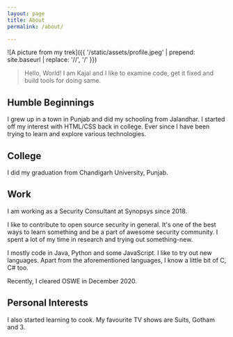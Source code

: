 ```yaml
---
layout: page
title: About
permalink: /about/

---
```


![A picture from my trek]({{ '/static/assets/profile.jpeg' | prepend: site.baseurl | replace: '//', '/' }})

> Hello, World! I am Kajal and I like to examine code, get it fixed and build tools for doing same.

## Humble Beginnings

I grew up in a town in Punjab and did my schooling from Jalandhar. I started off my interest with HTML/CSS back in college. Ever since I have been trying to learn and explore
various technologies.

## College

I did my graduation from Chandigarh University, Punjab. 

## Work

I am working as a Security Consultant at Synopsys since 2018. 

I like to contribute to open source security in general. It's one of the best
ways to learn something and be a part of awesome security community. I spent a lot of my time in research and trying out something-new.

I mostly code in Java, Python and some JavaScript. I like to try out new
languages. Apart from the aforementioned languages,
I know a little bit of C, C# too.

Recently, I cleared OSWE in December 2020.

## Personal Interests

I also started learning to cook. My favourite TV shows are Suits, Gotham and 3.
